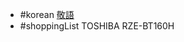 - #korean [敬語](https://elisa0213.pixnet.net/blog/post/226768418-%E9%9F%93%E8%AA%9E4%E5%A4%A7%E6%95%AC%E8%AA%9E-%E4%BD%A0%E7%9F%A5%E9%81%93%E4%BA%86%E5%97%8E%3F--%E7%B0%A1%E5%96%AE%E4%BB%8B%E7%B4%B9%E5%B0%8D%E8%B1%A1%E6%95%AC%E8%AA%9E)
- #shoppingList TOSHIBA RZE-BT160H